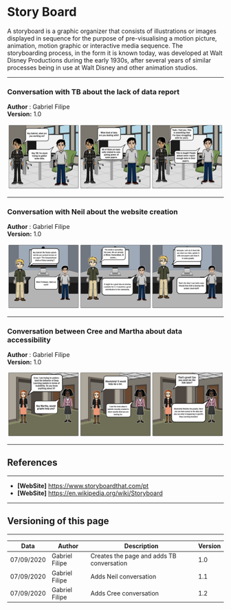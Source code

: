 # Story Board

A storyboard is a graphic organizer that consists of illustrations or images displayed in sequence for the purpose of pre-visualising a motion picture, animation, motion graphic or interactive media sequence. The storyboarding process, in the form it is known today, was developed at Walt Disney Productions during the early 1930s, after several years of similar processes being in use at Walt Disney and other animation studios.


---

### Conversation with TB about the lack of data report

**Author** : Gabriel Filipe</br>
**Version:** 1.0</br>

![Gabriel Filipe TB](./images/tb_conversation.png)

***

### Conversation with Neil about the website creation

**Author** : Gabriel Filipe</br>
**Version:** 1.0</br>

![Gabriel Filipe TB](./images/neil_conversation.png)

***

### Conversation between Cree and Martha about data accessibility

**Author** : Gabriel Filipe</br>
**Version:** 1.0</br>

![Gabriel Filipe TB](./images/cree_conversation.png)

---
## References
---
- **[WebSite]** <a href="dlc">https://www.storyboardthat.com/pt</a>
- **[WebSite]** <a href="dlc">https://en.wikipedia.org/wiki/Storyboard</a>
***

## Versioning of this page
---

| Data | Author | Description | Version |
|------|-------|-----------|--------|
| 07/09/2020 | Gabriel Filipe | Creates the page and adds TB conversation | 1.0 |
| 07/09/2020 | Gabriel Filipe | Adds Neil conversation | 1.1 |
| 07/09/2020 | Gabriel Filipe | Adds Cree conversation | 1.2 |
